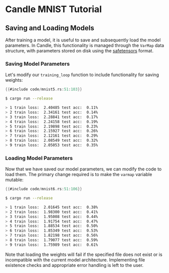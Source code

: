 # Candle MNIST Tutorial

## Saving and Loading Models

After training a model, it is useful to save and subsequently load the model parameters. In Candle, this functionality is managed through the `VarMap` data structure, with parameters stored on disk using the [safetensors](https://huggingface.co/docs/safetensors/index) format.

### Saving Model Parameters

Let's modify our `training_loop` function to include functionality for saving weights:

```rust
{{#include code/mnist5.rs:51:103}}
```

```bash
$ cargo run --release

> 1 train loss:  2.40485 test acc:  0.11%
> 2 train loss:  2.34161 test acc:  0.14%
> 3 train loss:  2.28841 test acc:  0.17%
> 4 train loss:  2.24158 test acc:  0.19%
> 5 train loss:  2.19898 test acc:  0.23%
> 6 train loss:  2.15927 test acc:  0.26%
> 7 train loss:  2.12161 test acc:  0.29%
> 8 train loss:  2.08549 test acc:  0.32%
> 9 train loss:  2.05053 test acc:  0.35%
```

### Loading Model Parameters

Now that we have saved our model parameters, we can modify the code to load them. The primary change required is to make the `varmap` variable mutable:

```rust
{{#include code/mnist6.rs:51:106}}
```

```bash
$ cargo run --release

> 1 train loss:  2.01645 test acc:  0.38%
> 2 train loss:  1.98300 test acc:  0.41%
> 3 train loss:  1.95008 test acc:  0.44%
> 4 train loss:  1.91754 test acc:  0.47%
> 5 train loss:  1.88534 test acc:  0.50%
> 6 train loss:  1.85349 test acc:  0.53%
> 7 train loss:  1.82198 test acc:  0.56%
> 8 train loss:  1.79077 test acc:  0.59%
> 9 train loss:  1.75989 test acc:  0.61%
```

Note that loading the weights will fail if the specified file does not exist or is incompatible with the current model architecture. Implementing file existence checks and appropriate error handling is left to the user.